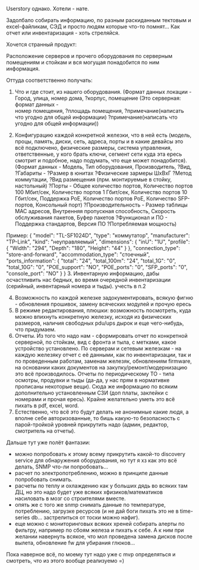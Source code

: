 Userstory однако. Хотели - нате.

Задолбало собирать информацию, по разным раскиданным тектовым и excel-файликам, СЭД и просто людям которые что-то помнят...
Как отчет или инвентаризация - хоть стреляйся.

Хочется странный продукт:

Расположение серверов и прочего оборудования по серверным помещениям и стойкам и вся могущая понадобится по ним информация.

Оттуда соответственно получать:
1. Что и где стоит, из нашего оборудования. 
(Формат данных локации - 
	Город,
	улица,
	номер дома,
	?корпус,
	помещение (Это серверная: формат данных -					
					номер помещения,
					?площадь помещения,
					?примечание(написать что угодно для общей информации)
	?примечание(написать что угодно для общей информации))
	
	
2. Конфигурацию каждой конкретной железки, что в ней есть (модель, процы, память, диски, сеть, адреса, 
порты и в какие девайсы это всё подключено, физические размеры, система управления, ответственные,
 у кого брать ключи, сегмент сети куда эта ересь смотрит и подобное, надо подумать, что еще может понадобится).
 (Формат данных - 
	Модель,
	Тип оборудования,
	Производитель,
	?Вид,	
	?Габариты - 
		?Размер в юнитах
		?Физические зармеры ШхВхГ
	?Метод коммутации,
	?Вид размещения (прм. монтируемые в стойку, настольный)
	?Порты - 
		Общее количество портов,
		Количество портов 100 Мбит/сек,
		Количество портов 1 Гбит/сек,
		Количество портов 10 Гбит/сек,
		Поддержка PoE,
		Количество портов PoE,
		Количество SFP-портов,
		Консольный порт)
	?Производительность - 
		Размер таблицы МАС адресов,
		Внутренняя пропускная способность,
		Скорость обслуживания пакетов,
		Буфер пакетов
	?Функционал и ПО - 
		Поддержка стандартов,
		Версия ПО
	?Потребляемая мощность)
	
Пример: 
{
  "model": "TL-SF1024D",
  "type": "коммутатор",
  "manufacturer": "TP-Link",
  "kind": "неуправляемый",
  "dimensions": {
    "inU": "1U",
    "profile": {
      "Width": "294",
      "Depth": "180",
      "Height": "44"
    }
  },
  "connection_type": "store-and-forward",
  "accommodation_type": "стоечный",
  "ports_information": {
    "total": "24",
    "total_100m": "24",
    "total_1G": "0",
    "total_10G": "0",
    "POE_support": "NO",
    "POE_ports": "0",
    "SFP_ports": "0",
    "console_port": "NO"
  }
}
3. Инвентарную информацию, дабы осчастливить нас бедных, во время очередной инвентаризации 
(серийный, инвентарный номера и тыды). учесть в п.2


4. Возможность по каждой железке задокументировать, всякую фигню - обновления прошивок, замену всяческих модулей 
и прочую ересь
5. В режиме редактирования, плюшки: возможность посмотреть, куда можно впихнуть конкретную железку,
исходя из физических размеров, наличия свободных pdu/ups дырок и еще чего-нибудь, что придумаем.
6. Отчеты. Из того что надо нам - сформировать отчет по конкретной серверной, по стойкам, вид с фронта и тыла, 
с метками, какое устройство установлено. По серверам и сетевым железкам - на каждую железяку отчет с её данными, 
как по инвентаризации, так и по проведенным работам, заменам железяк, обновлениям firmware, 
на основании каких документов на закупку/ремонт/модернизацию это всё производилось. 
Отчеты по периодическому ТО - типа осмотры, продувки и тыды (да-да, у нас прям в нормативке прописаны некоторые вещи). 
Сюда же информацию по всяким дополнительно установленным СЗИ (доп платы, заклейки с номерами и прочая ересь).
 Крайне желательно уметь это всё пихать в pdf, excel, word.
7. Естественно, что всё это будут делать не анонимные какие людя, а вполне себе авторизованные, 
то бишь какую-то безопасность с парой-тройкой уровней прикрутить надо (админ, редактор, смотритель на отчеты).

Дальше тут уже полёт фантазии:
 - можно попробовать к этому всему прикрутить какой-то discovery service для обнаружения оборудования, 
 но тут я хз как это всё делать, SNMP что-ли попробовать...
 - расчет по электропотреблению, можно в принципе данные попробовать снимать.
 - расчеты по теплу и охлаждению как у больших дядь во всяких там ДЦ, 
 но это надо будет уже всяких хфизиков/математиков насиловать в мозг со строителями вместе.
 - опять же с того же snmp снимать данные по температуре, потреблению, загрузке ресурсов 
 (и не дай боги пихать это не в time-series db... застрелиться от тоски можно нафиг).
 - еще можно с мониторинговых всяких хреней собирать алерты по фильтру, например по сбоям железа и пихать к себе.
 А к ним при желании навернуть всякое, что мол проведена замена дисков после вылета, обновление fw для убирания глюков...

Пока наверное всё, по моему тут надо уже с mvp определяться и смотреть, что из этого вообще реализуемо =)
